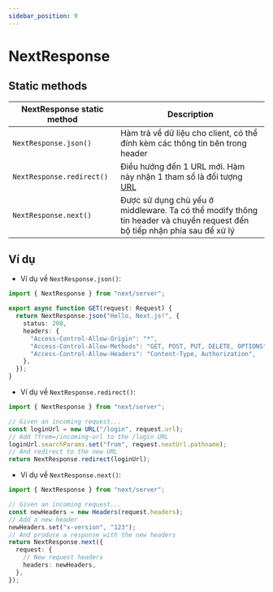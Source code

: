 ```yaml
---
sidebar_position: 9
---
```


# NextResponse

## Static methods

| NextResponse static method | Description                                                                                                                    |
| -------------------------- | ------------------------------------------------------------------------------------------------------------------------------ |
| `NextResponse.json()`      | Hàm trả về dữ liệu cho client, có thể đính kèm các thông tin bên trong header                                                  |
| `NextResponse.redirect()`  | Điều hướng đến 1 URL mới. Hàm này nhận 1 tham số là đối tượng [URL](https://nmc-docs.github.io/javascript/built-in-object/URL) |
| `NextResponse.next()`      | Được sử dụng chủ yếu ở middleware. Ta có thể modify thông tin header và chuyển request đến bộ tiếp nhận phía sau để xử lý      |

## Ví dụ

- Ví dụ về `NextResponse.json()`:

```ts
import { NextResponse } from "next/server";

export async function GET(request: Request) {
  return NextResponse.json("Hello, Next.js!", {
    status: 200,
    headers: {
      "Access-Control-Allow-Origin": "*",
      "Access-Control-Allow-Methods": "GET, POST, PUT, DELETE, OPTIONS",
      "Access-Control-Allow-Headers": "Content-Type, Authorization",
    },
  });
}
```

- Ví dụ về `NextResponse.redirect()`:

```ts
import { NextResponse } from "next/server";

// Given an incoming request...
const loginUrl = new URL("/login", request.url);
// Add ?from=/incoming-url to the /login URL
loginUrl.searchParams.set("from", request.nextUrl.pathname);
// And redirect to the new URL
return NextResponse.redirect(loginUrl);
```

- Ví dụ về `NextResponse.next()`:

```ts
import { NextResponse } from "next/server";

// Given an incoming request...
const newHeaders = new Headers(request.headers);
// Add a new header
newHeaders.set("x-version", "123");
// And produce a response with the new headers
return NextResponse.next({
  request: {
    // New request headers
    headers: newHeaders,
  },
});
```
